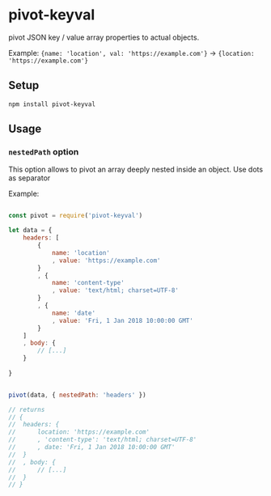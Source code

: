 # pivot-keyval

pivot JSON key / value array properties to actual objects.

Example: `{name: 'location', val: 'https://example.com'}` → `{location: 'https://example.com'}`

## Setup

    npm install pivot-keyval

## Usage


### `nestedPath` option

This option allows to pivot an array deeply nested inside an object. Use dots as separator



Example: 

````javascript

const pivot = require('pivot-keyval')

let data = {
	headers: [
		{
			name: 'location'
			, value: 'https://example.com'
		}
		, {
			name: 'content-type'
			, value: 'text/html; charset=UTF-8'
		}
		, {
			name: 'date'
			, value: 'Fri, 1 Jan 2018 10:00:00 GMT'
		}
	]
	, body: {
		// [...]
	}
	
}


pivot(data, { nestedPath: 'headers' })

// returns
// {
// 	headers: {
//		location: 'https://example.com'
// 	    , 'content-type': 'text/html; charset=UTF-8'
// 	    , date: 'Fri, 1 Jan 2018 10:00:00 GMT'
// 	}
// 	, body: {
// 		// [...]
// 	}
// }

````
